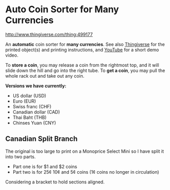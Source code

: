 # Auto Coin Sorter for Many Currencies

http://www.thingiverse.com/thing:499177

An **automatic** coin sorter for **many currencies**.
See also [Thingiverse](http://www.thingiverse.com/thing:499177)
for the printed object(s) and printing instructions,
and [YouTube](http://youtu.be/7F2fIF9PNBk) for a short demo video.

To **store a coin**, you may release a coin from the rightmost top,
and it will slide down the hill and go into the right tube.
To **get a coin**, you may pull the whole rack out and take out any coin.

**Versions we have currently:**

* US dollar (USD)
* Euro (EUR)
* Swiss franc (CHF)
* Canadian dollar (CAD)
* Thai Baht (THB)
* Chinses Yuan (CNY)


## Canadian Split Branch

The original is too large to print on a Monoprice Select Mini so I have split it into two parts. 

* Part one is for $1 and $2 coins
* Part two is for 25¢ 10¢ and 5¢ coins (1¢ coins no longer in circulation)

Considering a bracket to hold sections aligned.